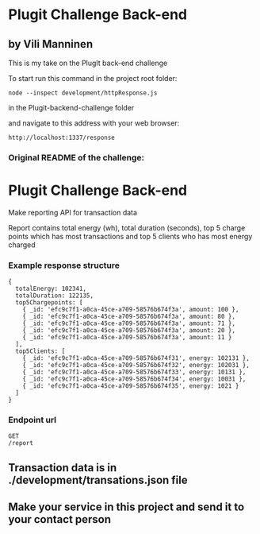 # Plugit Challenge Back-end
## by Vili Manninen

This is my take on the PlugIt back-end challenge

To start run this command in the project root folder:
```
node --inspect development/httpResponse.js
```
in the Plugit-backend-challenge folder

and navigate to this address with your web browser:
```
http://localhost:1337/response
```

### Original README of the challenge:

# Plugit Challenge Back-end

Make reporting API for transaction data

Report contains total energy (wh), total duration (seconds), top 5 charge points which has most transactions and top 5 clients who has most energy charged
### Example response structure
```
{
  totalEnergy: 102341,
  totalDuration: 122135,
  top5Chargepoints: [
    { _id: 'efc9c7f1-a0ca-45ce-a709-58576b674f3a', amount: 100 },
    { _id: 'efc9c7f1-a0ca-45ce-a709-58576b674f3a', amount: 80 },
    { _id: 'efc9c7f1-a0ca-45ce-a709-58576b674f3a', amount: 71 },
    { _id: 'efc9c7f1-a0ca-45ce-a709-58576b674f3a', amount: 20 },
    { _id: 'efc9c7f1-a0ca-45ce-a709-58576b674f3a', amount: 11 }
  ],
  top5Clients: [
    { _id: 'efc9c7f1-a0ca-45ce-a709-58576b674f31', energy: 102131 },
    { _id: 'efc9c7f1-a0ca-45ce-a709-58576b674f32', energy: 102031 },
    { _id: 'efc9c7f1-a0ca-45ce-a709-58576b674f33', energy: 10131 },
    { _id: 'efc9c7f1-a0ca-45ce-a709-58576b674f34', energy: 10031 },
    { _id: 'efc9c7f1-a0ca-45ce-a709-58576b674f35', energy: 1021 }
  ]
}
```
### Endpoint url
```
GET
/report
```

## Transaction data is in ./development/transations.json file

## Make your service in this project and send it to your contact person
